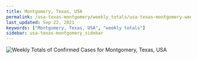 ```yaml
---
title: Montgomery, Texas, USA
permalink: /usa-texas-montgomery/weekly_totals/usa-texas-montgomery-weekly_totals.html
last_updated: Sep 22, 2021
keywords: ["Montgomery, Texas, USA", "weekly totals"]
sidebar: usa-texas-montgomery_sidebar
---
```


![Weekly Totals of Confirmed Cases for Montgomery, Texas, USA](/covid_tracker/images/graphs/usa-texas-montgomery-weekly_totals_graph.png)
